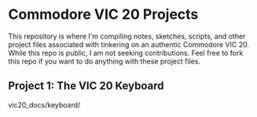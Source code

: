 # Commodore VIC 20 Projects

This repository is where I'm compiling notes, sketches, scripts, and other project files associated with tinkering on an authentic Commodore VIC 20. While this repo is public, I am not seeking contributions. Feel free to fork this repo if you want to do anything with these project files.

## Project 1: The VIC 20 Keyboard

vic20_docs/keyboard/